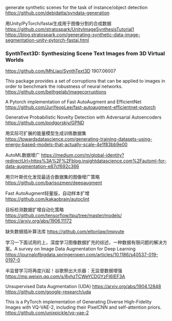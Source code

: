 generate synthetic scenes for the task of instance/object detection
https://github.com/debidatta/syndata-generation

用Unity/PyTorch/fastai生成用于图像分割的合成数据
https://github.com/stratospark/UnityImageSynthesisTutorial1
https://blog.stratospark.com/generating-synthetic-data-image-segmentation-unity-pytorch-fastai.html

### SynthText3D: Synthesizing Scene Text Images from 3D Virtual Worlds
https://github.com/MhLiao/SynthText3D 1907.06007

This package provides a set of corruptions that can be applied to images in order to benchmark the robustness of neural networks.
https://github.com/bethgelab/imagecorruptions

A Pytorch implementation of Fast AutoAugment and EfficientNet
https://github.com/JunYeopLee/fast-autoaugment-efficientnet-pytorch

Generative Probabilistic Novelty Detection with Adversarial Autoencoders
https://github.com/podgorskiy/GPND

用实际可扩展的能量模型生成训练数据集
https://towardsdatascience.com/generating-training-datasets-using-energy-based-models-that-actually-scale-4e1f83bb9e00

AutoML数据增广
https://medium.com/m/global-identity?redirectUrl=https%3A%2F%2Fblog.insightdatascience.com%2Fautoml-for-data-augmentation-e87cf692c366

用贝叶斯优化发现最适合数据集的图像增广策略
https://github.com/barisozmen/deepaugment

Fast AutoAugment轻量版，自动样本扩增
https://github.com/kakaobrain/autoclint

目标检测数据扩增自动化策略
https://github.com/tensorflow/tpu/tree/master/models/
https://arxiv.org/abs/1906.11172

缺失数据插补算法库
https://github.com/eltonlaw/impyute

学习一下面试用的上，深度学习图像数据扩充的综述，一种数据有限问题的解决方案。A survey on Image Data Augmentation for Deep Learning
https://journalofbigdata.springeropen.com/articles/10.1186/s40537-019-0197-0

半监督学习将再度兴起！谷歌祭出大杀器：无监督数据增强
https://mp.weixin.qq.com/s/8vhzTCWeYCDGYzFI6IEF3A

Unsupervised Data Augmentation (UDA) https://arxiv.org/abs/1904.12848
https://github.com/google-research/uda

This is a PyTorch implementation of Generating Diverse High-Fidelity Images with VQ-VAE-2, including their PixelCNN and self-attention priors.
https://github.com/unixpickle/vq-vae-2